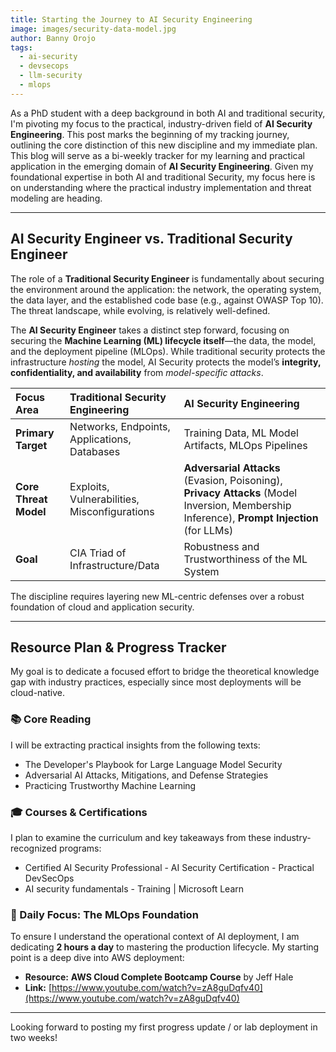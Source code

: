 ```yaml
---
title: Starting the Journey to AI Security Engineering
image: images/security-data-model.jpg
author: Banny Orojo
tags:
  - ai-security
  - devsecops
  - llm-security
  - mlops
---
```


As a PhD student with a deep background in both AI and traditional security, I'm pivoting my focus to the practical, industry-driven field of **AI Security Engineering**. This post marks the beginning of my tracking journey, outlining the core distinction of this new discipline and my immediate plan.
This blog will serve as a bi-weekly tracker for my learning and practical application in the emerging domain of **AI Security Engineering**. Given my foundational expertise in both AI and traditional Security, my focus here is on understanding where the practical industry implementation and threat modeling are heading.

---

## AI Security Engineer vs. Traditional Security Engineer

The role of a **Traditional Security Engineer** is fundamentally about securing the environment around the application: the network, the operating system, the data layer, and the established code base (e.g., against OWASP Top 10). The threat landscape, while evolving, is relatively well-defined.

The **AI Security Engineer** takes a distinct step forward, focusing on securing the **Machine Learning (ML) lifecycle itself**—the data, the model, and the deployment pipeline (MLOps). While traditional security protects the infrastructure *hosting* the model, AI Security protects the model’s **integrity, confidentiality, and availability** from *model-specific attacks*.

| Focus Area | Traditional Security Engineering | AI Security Engineering |
| :--- | :--- | :--- |
| **Primary Target** | Networks, Endpoints, Applications, Databases | Training Data, ML Model Artifacts, MLOps Pipelines |
| **Core Threat Model** | Exploits, Vulnerabilities, Misconfigurations | **Adversarial Attacks** (Evasion, Poisoning), **Privacy Attacks** (Model Inversion, Membership Inference), **Prompt Injection** (for LLMs) |
| **Goal** | CIA Triad of Infrastructure/Data | Robustness and Trustworthiness of the ML System |

The discipline requires layering new ML-centric defenses over a robust foundation of cloud and application security.

---

## Resource Plan & Progress Tracker

My goal is to dedicate a focused effort to bridge the theoretical knowledge gap with industry practices, especially since most deployments will be cloud-native.

### 📚 Core Reading

I will be extracting practical insights from the following texts:

* The Developer's Playbook for Large Language Model Security
* Adversarial AI Attacks, Mitigations, and Defense Strategies
* Practicing Trustworthy Machine Learning

### 🎓 Courses & Certifications

I plan to examine the curriculum and key takeaways from these industry-recognized programs:

* Certified AI Security Professional - AI Security Certification - Practical DevSecOps
* AI security fundamentals - Training | Microsoft Learn

### 🎥 Daily Focus: The MLOps Foundation

To ensure I understand the operational context of AI deployment, I am dedicating **2 hours a day** to mastering the production lifecycle. My starting point is a deep dive into AWS deployment:

* **Resource:** **AWS Cloud Complete Bootcamp Course** by Jeff Hale
* **Link:** [https://www.youtube.com/watch?v=zA8guDqfv40](https://www.youtube.com/watch?v=zA8guDqfv40)

---

Looking forward to posting my first progress update / or lab deployment in two weeks!

